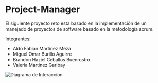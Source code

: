 # Project-Manager

El siguiente proyecto reto esta basado en la implementación de un manejado de proyectos de
software basado en la metodología scrum.

Integrantes:
- Aldo Fabian Martinez Meza
- Miguel Omar Burillo Aguirre
- Brandon Haziel Ceballos Buenrostro
- Valeria Martinez Garibay

![Diagrama de Interaccion](https://gitlab.com/a338823/package_manager1/-/raw/main/diagrama_secuencia.jpg)

